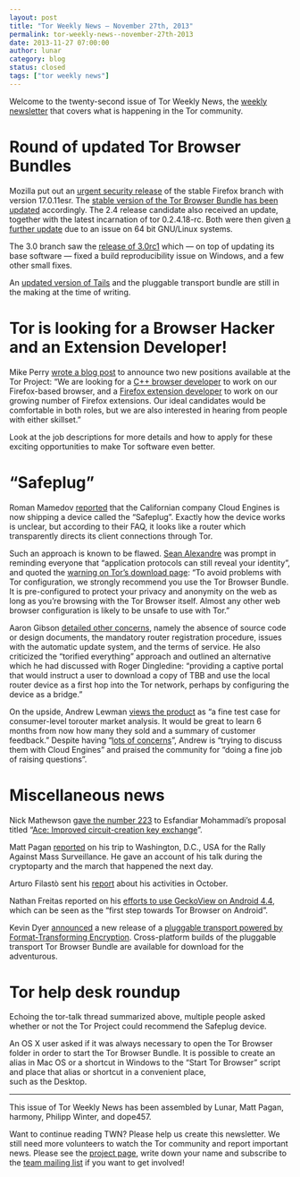```yaml
---
layout: post
title: "Tor Weekly News — November 27th, 2013"
permalink: tor-weekly-news--november-27th-2013
date: 2013-11-27 07:00:00
author: lunar
category: blog
status: closed
tags: ["tor weekly news"]
---
```


Welcome to the twenty-second issue of Tor Weekly News, the [weekly newsletter](https://lists.torproject.org/cgi-bin/mailman/listinfo/tor-news) that covers what is happening in the Tor community.

Round of updated Tor Browser Bundles
====================================

Mozilla put out an [urgent security release](https://www.mozilla.org/en-US/firefox/17.0.11/releasenotes/) of the stable Firefox branch with version 17.0.11esr. The [stable version of the Tor Browser Bundle has been updated](https://blog.torproject.org/blog/new-tor-browser-bundles-firefox-17011esr-and-tor-02418-rc) accordingly. The 2.4 release candidate also received an update, together with the latest incarnation of tor 0.2.4.18-rc. Both were then given [a further update](https://blog.torproject.org/blog/64-bit-gnulinux-tor-browser-bundles-updated) due to an issue on 64 bit GNU/Linux systems.

The 3.0 branch saw the [release of 3.0rc1](https://blog.torproject.org/blog/tor-browser-bundle-30rc1-released) which — on top of updating its base software — fixed a build reproducibility issue on Windows, and a few other small fixes.

An [updated version of Tails](https://mailman.boum.org/pipermail/tails-dev/2013-November/004152.html) and the pluggable transport bundle are still in the making at the time of writing.

Tor is looking for a Browser Hacker and an Extension Developer!
===============================================================

Mike Perry [wrote a blog post](https://blog.torproject.org/blog/tor-looking-browser-hacker-and-extension-developer) to announce two new positions available at the Tor Project: “We are looking for a [C++ browser developer](https://www.torproject.org/about/jobs-browserhacker.html) to work on our Firefox-based browser, and a [Firefox extension developer](https://www.torproject.org/about/jobs-extdev.html.en) to work on our growing number of Firefox extensions. Our ideal candidates would be comfortable in both roles, but we are also interested in hearing from people with either skillset.”

Look at the job descriptions for more details and how to apply for these exciting opportunities to make Tor software even better.

“Safeplug”
==========

Roman Mamedov [reported](https://lists.torproject.org/pipermail/tor-talk/2013-November/031199.html) that the Californian company Cloud Engines is now shipping a device called the “Safeplug”. Exactly how the device works is unclear, but according to their FAQ, it looks like a router which transparently directs its client connections through Tor.

Such an approach is known to be flawed. [Sean Alexandre](https://lists.torproject.org/pipermail/tor-talk/2013-November/031200.html) was prompt in reminding everyone that “application protocols can still reveal your identity”, and quoted the [warning on Tor’s download page](https://www.torproject.org/download/download-easy.html#warning): “To avoid problems with Tor configuration, we strongly recommend you use the Tor Browser Bundle. It is pre-configured to protect your privacy and anonymity on the web as long as you’re browsing with the Tor Browser itself. Almost any other web browser configuration is likely to be unsafe to use with Tor.”

Aaron Gibson [detailed other concerns](https://lists.torproject.org/pipermail/tor-talk/2013-November/031215.html), namely the absence of source code or design documents, the mandatory router registration procedure, issues with the automatic update system, and the terms of service. He also criticized the “torified everything” approach and outlined an alternative which he had discussed with Roger Dingledine: “providing a captive portal that would instruct a user to download a copy of TBB and use the local router device as a first hop into the Tor network, perhaps by configuring the device as a bridge.”

On the upside, Andrew Lewman [views the product](https://lists.torproject.org/pipermail/tor-talk/2013-November/031204.html) as “a fine test case for consumer-level torouter market analysis. It would be great to learn 6 months from now how many they sold and a summary of customer feedback.” Despite having “[lots of concerns](https://lists.torproject.org/pipermail/tor-talk/2013-November/031235.html)”, Andrew is “trying to discuss them with Cloud Engines” and praised the community for “doing a fine job of raising questions”.

Miscellaneous news
==================

Nick Mathewson [gave the number 223](https://lists.torproject.org/pipermail/tor-dev/2013-November/005836.html) to Esfandiar Mohammadi’s proposal titled “[Ace: Improved circuit-creation key exchange](https://gitweb.torproject.org/torspec.git/blob_plain/HEAD:/proposals/223-ace-handshake.txt)”.

Matt Pagan [reported](https://lists.torproject.org/pipermail/tor-reports/2013-November/000385.html) on his trip to Washington, D.C., USA for the Rally Against Mass Surveillance. He gave an account of his talk during the cryptoparty and the march that happened the next day.

Arturo Filastò sent his [report](https://lists.torproject.org/pipermail/tor-reports/2013-November/000386.html) about his activities in October.

Nathan Freitas reported on his [efforts to use GeckoView on Android 4.4](https://lists.torproject.org/pipermail/tor-dev/2013-November/005857.html), which can be seen as the “first step towards Tor Browser on Android”.

Kevin Dyer [announced](https://lists.torproject.org/pipermail/tor-dev/2013-November/005861.html) a new release of a [pluggable transport powered by Format-Transforming Encryption](https://fteproxy.org/). Cross-platform builds of the pluggable transport Tor Browser Bundle are available for download for the adventurous.

Tor help desk roundup
=====================

Echoing the tor-talk thread summarized above, multiple people asked whether or not the Tor Project could recommend the Safeplug device.

An OS X user asked if it was always necessary to open the Tor Browser folder in order to start the Tor Browser Bundle. It is possible to create an alias in Mac OS or a shortcut in Windows to the “Start Tor Browser” script and place that alias or shortcut in a convenient place,  
 such as the Desktop.

* * * * *

This issue of Tor Weekly News has been assembled by Lunar, Matt Pagan, harmony, Philipp Winter, and dope457.

Want to continue reading TWN? Please help us create this newsletter. We still need more volunteers to watch the Tor community and report important news. Please see the [project page](https://trac.torproject.org/projects/tor/wiki/TorWeeklyNews), write down your name and subscribe to the [team mailing list](https://lists.torproject.org/cgi-bin/mailman/listinfo/news-team) if you want to get involved!
